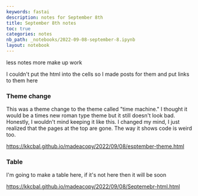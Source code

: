 ```yaml
---
keywords: fastai
description: notes for September 8th
title: September 8th notes
toc: true
categories: notes
nb_path: _notebooks/2022-09-08-september-8.ipynb
layout: notebook
---
```


<!--
#################################################
### THIS FILE WAS AUTOGENERATED! DO NOT EDIT! ###
#################################################
# file to edit: _notebooks/2022-09-08-september-8.ipynb
-->

<div class="container" id="notebook-container">
        
<div class="cell border-box-sizing text_cell rendered"><div class="inner_cell">
<div class="text_cell_render border-box-sizing rendered_html">
<p>less notes more make up work</p>
<p>I couldn't put the html into the cells so I made posts for them and put links to them here</p>

</div>
</div>
</div>
<div class="cell border-box-sizing text_cell rendered"><div class="inner_cell">
<div class="text_cell_render border-box-sizing rendered_html">
<h3 id="Theme-change">Theme change<a class="anchor-link" href="#Theme-change"> </a></h3><p>This was a theme change to the theme called "time machine." I thought it would be a times new roman type theme but it still doesn't look bad. Honestly, I wouldn't mind keeping it like this.  I changed my mind, I just realized that the pages at the top are gone. The way it shows code is weird too.</p>

</div>
</div>
</div>
<div class="cell border-box-sizing text_cell rendered"><div class="inner_cell">
<div class="text_cell_render border-box-sizing rendered_html">
<p><a href="https://kkcbal.github.io/madeacopy/2022/09/08/esptember-theme.html">https://kkcbal.github.io/madeacopy/2022/09/08/esptember-theme.html</a></p>

</div>
</div>
</div>
<div class="cell border-box-sizing text_cell rendered"><div class="inner_cell">
<div class="text_cell_render border-box-sizing rendered_html">
<h3 id="Table">Table<a class="anchor-link" href="#Table"> </a></h3><p>I'm going to make a table here, if it's not here then it will be soon</p>

</div>
</div>
</div>
<div class="cell border-box-sizing text_cell rendered"><div class="inner_cell">
<div class="text_cell_render border-box-sizing rendered_html">
<p><a href="https://kkcbal.github.io/madeacopy/2022/09/08/Septemebr-html.html">https://kkcbal.github.io/madeacopy/2022/09/08/Septemebr-html.html</a></p>

</div>
</div>
</div>
</div>
 

